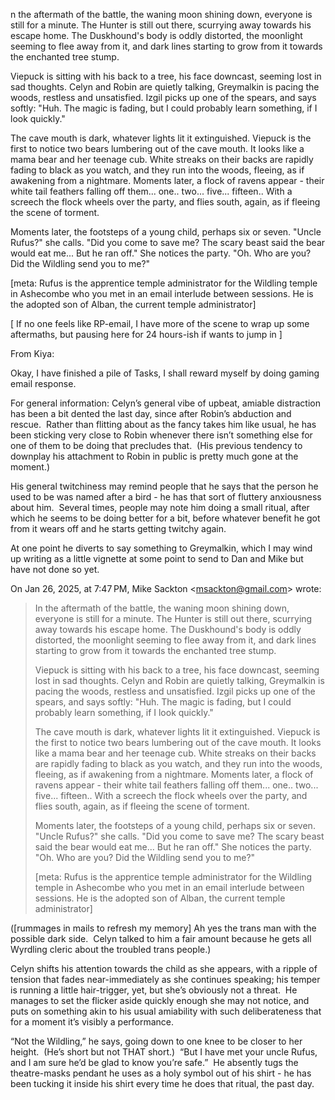 n the aftermath of the battle, the waning moon shining down, everyone is still for a minute. The Hunter is still out there, scurrying away towards his escape home. The Duskhound's body is oddly distorted, the moonlight seeming to flee away from it, and dark lines starting to grow from it towards the enchanted tree stump.

  

Viepuck is sitting with his back to a tree, his face downcast, seeming lost in sad thoughts. Celyn and Robin are quietly talking, Greymalkin is pacing the woods, restless and unsatisfied. Izgil picks up one of the spears, and says softly: "Huh. The magic is fading, but I could probably learn something, if I look quickly."

  

The cave mouth is dark, whatever lights lit it extinguished. Viepuck is the first to notice two bears lumbering out of the cave mouth. It looks like a mama bear and her teenage cub. White streaks on their backs are rapidly fading to black as you watch, and they run into the woods, fleeing, as if awakening from a nightmare. Moments later, a flock of ravens appear - their white tail feathers falling off them... one.. two... five... fifteen.. With a screech the flock wheels over the party, and flies south, again, as if fleeing the scene of torment.

  

Moments later, the footsteps of a young child, perhaps six or seven. "Uncle Rufus?" she calls. "Did you come to save me? The scary beast said the bear would eat me... But he ran off." She notices the party. "Oh. Who are you? Did the Wildling send you to me?"

  

[meta: Rufus is the apprentice temple administrator for the Wildling temple in Ashecombe who you met in an email interlude between sessions. He is the adopted son of Alban, the current temple administrator]

  

[ If no one feels like RP-email, I have more of the scene to wrap up some aftermaths, but pausing here for 24 hours-ish if wants to jump in ]

From Kiya:

Okay, I have finished a pile of Tasks, I shall reward myself by doing gaming email response.  
  
  
For general information: Celyn’s general vibe of upbeat, amiable distraction has been a bit dented the last day, since after Robin’s abduction and rescue.  Rather than flitting about as the fancy takes him like usual, he has been sticking very close to Robin whenever there isn’t something else for one of them to be doing that precludes that.  (His previous tendency to downplay his attachment to Robin in public is pretty much gone at the moment.)  
  
His general twitchiness may remind people that he says that the person he used to be was named after a bird - he has that sort of fluttery anxiousness about him.  Several times, people may note him doing a small ritual, after which he seems to be doing better for a bit, before whatever benefit he got from it wears off and he starts getting twitchy again.  
  
At one point he diverts to say something to Greymalkin, which I may wind up writing as a little vignette at some point to send to Dan and Mike but have not done so yet.  
  
  
On Jan 26, 2025, at 7:47 PM, Mike Sackton <[msackton@gmail.com](mailto:msackton@gmail.com)> wrote:  
>  
> In the aftermath of the battle, the waning moon shining down, everyone is still for a minute. The Hunter is still out there, scurrying away towards his escape home. The Duskhound's body is oddly distorted, the moonlight seeming to flee away from it, and dark lines starting to grow from it towards the enchanted tree stump.  
>  
> Viepuck is sitting with his back to a tree, his face downcast, seeming lost in sad thoughts. Celyn and Robin are quietly talking, Greymalkin is pacing the woods, restless and unsatisfied. Izgil picks up one of the spears, and says softly: "Huh. The magic is fading, but I could probably learn something, if I look quickly."  
>  
> The cave mouth is dark, whatever lights lit it extinguished. Viepuck is the first to notice two bears lumbering out of the cave mouth. It looks like a mama bear and her teenage cub. White streaks on their backs are rapidly fading to black as you watch, and they run into the woods, fleeing, as if awakening from a nightmare. Moments later, a flock of ravens appear - their white tail feathers falling off them... one.. two... five... fifteen.. With a screech the flock wheels over the party, and flies south, again, as if fleeing the scene of torment.  
>  
> Moments later, the footsteps of a young child, perhaps six or seven. "Uncle Rufus?" she calls. "Did you come to save me? The scary beast said the bear would eat me... But he ran off." She notices the party. "Oh. Who are you? Did the Wildling send you to me?"  
>  
> [meta: Rufus is the apprentice temple administrator for the Wildling temple in Ashecombe who you met in an email interlude between sessions. He is the adopted son of Alban, the current temple administrator]  
  
([rummages in mails to refresh my memory] Ah yes the trans man with the possible dark side.  Celyn talked to him a fair amount because he gets all Wyrdling cleric about the troubled trans people.)  
  
Celyn shifts his attention towards the child as she appears, with a ripple of tension that fades near-immediately as she continues speaking; his temper is running a little hair-trigger, yet, but she’s obviously not a threat.  He manages to set the flicker aside quickly enough she may not notice, and puts on something akin to his usual amiability with such deliberateness that for a moment it’s visibly a performance.  
  
“Not the Wildling,” he says, going down to one knee to be closer to her height.  (He’s short but not THAT short.)  “But I have met your uncle Rufus, and I am sure he’d be glad to know you’re safe.”  He absently tugs the theatre-masks pendant he uses as a holy symbol out of his shirt - he has been tucking it inside his shirt every time he does that ritual, the past day.